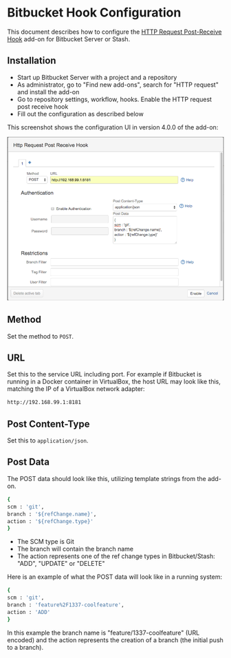 # Bitbucket Hook Configuration

This document describes how to configure the [HTTP Request Post-Receive Hook](https://marketplace.atlassian.com/plugins/de.aeffle.stash.plugin.stash-http-get-post-receive-hook/server/overview)
 add-on for Bitbucket Server or Stash.


## Installation
* Start up Bitbucket Server with a project and a repository
* As administrator, go to "Find new add-ons", search for "HTTP request" and install the
  add-on
* Go to repository settings, workflow, hooks. Enable the HTTP request post receive hook
* Fill out the configuration as described below

This screenshot shows the configuration UI in version 4.0.0 of the add-on:

![Bitbucket hook configuration UI](/docs/images/bitbucket-http-request-addon.png)


## Method

Set the method to `POST`.


## URL
Set this to the service URL including port. For example if Bitbucket is running in a
Docker container in VirtualBox, the host URL may look like this, matching the IP of a
VirtualBox network adapter:

```sh
http://192.168.99.1:8181
```


## Post Content-Type

Set this to `application/json`.


## Post Data
The POST data should look like this, utilizing template strings from the add-on.

```sh
{
scm : 'git',
branch : '${refChange.name}',
action : '${refChange.type}'
}
```

* The SCM type is Git
* The branch will contain the branch name
* The action represents one of the ref change types in Bitbucket/Stash: "ADD", "UPDATE"
  or "DELETE"

Here is an example of what the POST data will look like in a running system:

```sh
{
scm : 'git',
branch : 'feature%2F1337-coolfeature',
action : 'ADD'
}
```

In this example the branch name is "feature/1337-coolfeature" (URL encoded) and the
action represents the creation of a branch (the initial push to a branch).
